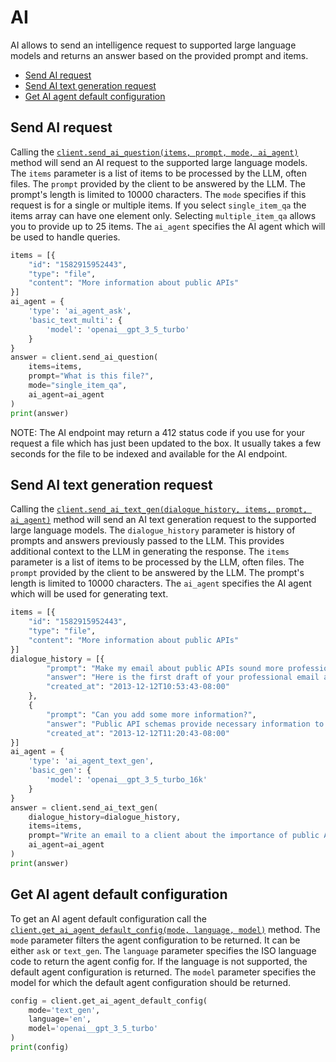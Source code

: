 AI
==

AI allows to send an intelligence request to supported large language models and returns an answer based on the provided prompt and items.

<!-- START doctoc generated TOC please keep comment here to allow auto update -->
<!-- DON'T EDIT THIS SECTION, INSTEAD RE-RUN doctoc TO UPDATE -->

- [Send AI request](#send-ai-request)
- [Send AI text generation request](#send-ai-text-generation-request)
- [Get AI agent default configuration](#get-ai-agent-default-configuration)

<!-- END doctoc generated TOC please keep comment here to allow auto update -->

Send AI request
------------------------

Calling the [`client.send_ai_question(items, prompt, mode, ai_agent)`][send-ai-question] method will send an AI request to the supported large language models. The `items` parameter is a list of items to be processed by the LLM, often files. The `prompt` provided by the client to be answered by the LLM. The prompt's length is limited to 10000 characters. The `mode` specifies if this request is for a single or multiple items. If you select `single_item_qa` the items array can have one element only. Selecting `multiple_item_qa` allows you to provide up to 25 items. The `ai_agent` specifies the AI agent which will be used to handle queries.



<!-- sample post_ai_ask -->
```python
items = [{
    "id": "1582915952443",
    "type": "file",
    "content": "More information about public APIs"
}]
ai_agent = {
    'type': 'ai_agent_ask',
    'basic_text_multi': {
        'model': 'openai__gpt_3_5_turbo'
    }
}
answer = client.send_ai_question(
    items=items, 
    prompt="What is this file?",
    mode="single_item_qa",
    ai_agent=ai_agent
)
print(answer)
```

NOTE: The AI endpoint may return a 412 status code if you use for your request a file which has just been updated to the box.
It usually takes a few seconds for the file to be indexed and available for the AI endpoint.

[send-ai-question]: https://box-python-sdk.readthedocs.io/en/latest/boxsdk.client.html#boxsdk.client.client.Client.send_ai_question

Send AI text generation request
------------------------

Calling the [`client.send_ai_text_gen(dialogue_history, items, prompt, ai_agent)`][send-ai-text-gen] method will send an AI text generation request to the supported large language models. The `dialogue_history` parameter is history of prompts and answers previously passed to the LLM. This provides additional context to the LLM in generating the response. The `items` parameter is a list of items to be processed by the LLM, often files. The `prompt` provided by the client to be answered by the LLM. The prompt's length is limited to 10000 characters. The `ai_agent` specifies the AI agent which will be used for generating text.

<!-- sample post_ai_text_gen -->
```python
items = [{
    "id": "1582915952443",
    "type": "file",
    "content": "More information about public APIs"
}]
dialogue_history = [{
        "prompt": "Make my email about public APIs sound more professional",
        "answer": "Here is the first draft of your professional email about public APIs",
        "created_at": "2013-12-12T10:53:43-08:00"
    },
    {
        "prompt": "Can you add some more information?",
        "answer": "Public API schemas provide necessary information to integrate with APIs...",
        "created_at": "2013-12-12T11:20:43-08:00"
}]
ai_agent = {
    'type': 'ai_agent_text_gen',
    'basic_gen': {
        'model': 'openai__gpt_3_5_turbo_16k'
    }
}
answer = client.send_ai_text_gen(
    dialogue_history=dialogue_history,
    items=items,
    prompt="Write an email to a client about the importance of public APIs.",
    ai_agent=ai_agent
)
print(answer)
```

[send-ai-text-gen]: https://box-python-sdk.readthedocs.io/en/latest/boxsdk.client.html#boxsdk.client.client.Client.send_ai_text_gen

Get AI agent default configuration
------------------------

To get an AI agent default configuration call the [`client.get_ai_agent_default_config(mode, language, model)`][get-ai-agent-default] method. The `mode` parameter filters the agent configuration to be returned. It can be either `ask` or `text_gen`. The `language` parameter specifies the ISO language code to return the agent config for. If the language is not supported, the default agent configuration is returned. The `model` parameter specifies the model for which the default agent configuration should be returned.

<!-- sample get_ai_agent_default -->
```python
config = client.get_ai_agent_default_config(
    mode='text_gen',
    language='en',
    model='openai__gpt_3_5_turbo'
)
print(config)
```

[get-ai-agent-default]: https://box-python-sdk.readthedocs.io/en/latest/boxsdk.client.html#boxsdk.client.client.Client.get_ai_agent_default_config
